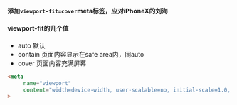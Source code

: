 #### 添加``viewport-fit=cover``meta标签，应对iPhoneX的刘海
#### viewport-fit的几个值
* auto 默认
* contain 页面内容显示在safe area内，同auto
* cover 页面内容充满屏幕
```html
<meta 
     name="viewport"
     content="width=device-width, user-scalable=no, initial-scale=1.0, maximum-scale=1.0, minimum-scale=1.0, viewport-fit=cover"
>
```